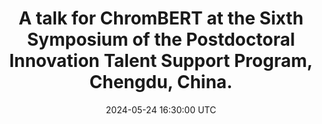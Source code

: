 ---
title: "A talk for ChromBERT at the Sixth Symposium of the Postdoctoral Innovation Talent Support Program, Chengdu, China."
date: 2024-05-24 16:30:00 UTC
---